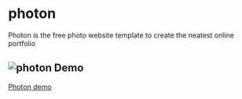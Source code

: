# photon
Photon is the free photo website template to create the neatest online portfolio


![photon](https://i.ibb.co/30fRxys/photon.png)
Demo
---
[Photon demo](https://photon-gallery.herokuapp.com/)
